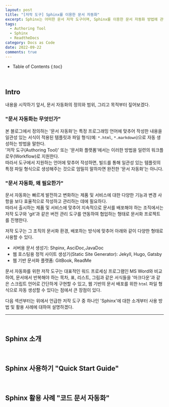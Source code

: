 ```yaml
---
layout: post
title: "[저작 도구] Sphinx를 이용한 문서 자동화"
excerpt: Sphinx는 어떠한 문서 저작 도구이며, Sphinx를 이용한 문서 자동화 방법에 관하여
tags:
  - Authoring Tool
  - Sphinx
  - ReadtheDocs
category: Docs as Code
date: 2022-09-22
comments: true
---
```


* Table of Contents
{:toc}

<br>

## Intro 
내용을 시작하기 앞서, 문서 자동화의 정의와 범위, 그리고 목적부터 짚어보겠다.<br>  

### "문서 자동화는 무엇인가"
본 블로그에서 정의하는 '문서 자동화'는 특정 프로그래밍 언어에 맞추어 작성한 내용을 일관성 있는 서식이 적용된 템플릿과 파일 형식(예: `*.html`, `*.markdown`)으로 자동 생성하는 방법을 말한다. <br>
'저작 도구(Authoring Tool)' 또는 '문서화 플랫폼'에서는 이러한 방법을 일련의 워크플로우(Workflow)로 지원한다. <br>
따라서 도구에서 지원하는 언어에 맞추어 작성하면, 빌드를 통해 일관성 있는 템플릿의 특정 파일 형식으로 생성해주는 것으로 엄밀히 말하자면 완전한 '문서 자동화'는 아니다. <br>

### "문서 자동화, 왜 필요한가"
문서 자동화는 빠르게 발전하고 변화하는 제품 및 서비스에 대한 다양한 기능과 변경 사항을 보다 효율적으로 작성하고 관리하는 데에 필요하다. <Br>
따라서 출시하는 제품 및 서비스에 맞추어 지속적으로 문서를 배포해야 하는 조직에서는 저작 도구와 'git'과 같은 버전 관리 도구를 연동하여 협업하는 형태로 문서화 프로젝트를 진행한다.<br>

저작 도구는 그 조직의 문서화 환경, 배포하는 방식에 맞추어 아래와 같이 다양한 형태로 사용할 수 있다. <br>
 - 서버용 문서 생성기: Shpinx, AsciDoc,JavaDoc
 - 웹 호스팅용 정적 사이트 생성기(Static Site Generator): Jekyll, Hugo, Gatsby
 - 웹 기반 문서화 플랫폼: GitBook, ReadMe

문서 자동화를 위한 저작 도구는 대표적인 워드 프로세싱 프로그램인 MS Word와 비교하여, 문서에서 반복해야 하는 목차, 표, 리스트, 그림과 같은 서식들을 '마크다운'과 같은 스크립트 언어로 간단하게 구현할 수 있고, 웹 기반의 문서 배포를 위한 `html` 파일 형식으로 자동 생성할 수 있다는 점에서 큰 장점이 있다. <br>

다음 섹션부터는 위에서 언급한 저작 도구 중 하나인 'Sphinx'에 대한 소개부터 사용 방법 및 활용 사례에 대하여 설명하겠다.
   
---

<Br>

## Sphinx 소개

<br>

## Sphinx 사용하기 "Quick Start Guide"

<br>

## Sphinx 활용 사례 "코드 문서 자동화"




